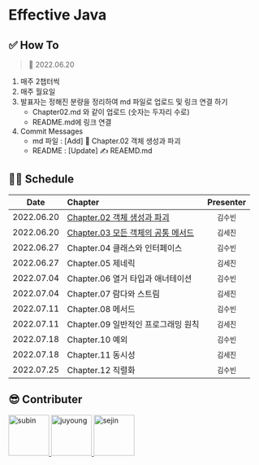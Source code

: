 # Effective Java

## ✅ How To
> 📅 2022.06.20
1. 매주 2챕터씩
2. 매주 월요일
3. 발표자는 정해진 분량을 정리하여 md 파일로 업로드 및 링크 연결 하기
    - Chapter02.md 와 같이 업로드 (숫자는 두자리 수로)
    - README.md에 링크 연결
4. Commit Messages
    - md 파일 : [Add] 📝 Chapter.02 객체 생성과 파괴
    - README : [Update] ✍️ REAEMD.md

## 👩‍💻 Schedule
|Date| Chapter                                |Presenter|
|:---:|:---------------------------------------|:---:|
|2022.06.20| [Chapter.02 객체 생성과 파괴](./Chapter02.md) |`김수빈`|
|2022.06.20| [Chapter.03 모든 객체의 공통 메서드](./Chapter03.md)               |`김세진`|
|2022.06.27| Chapter.04 클래스와 인터페이스                  |`김수빈`|
|2022.06.27| Chapter.05 제네릭                         |`김세진`|
|2022.07.04| Chapter.06 열거 타입과 애너테이션                |`김수빈`|
|2022.07.04| Chapter.07 람다와 스트림                     |`김세진`|
|2022.07.11| Chapter.08 메서드                         |`김수빈`|
|2022.07.11| Chapter.09 일반적인 프로그래밍 원칙               |`김세진`|
|2022.07.18| Chapter.10 예외                          |`김수빈`|
|2022.07.18| Chapter.11 동시성                         |`김세진`|
|2022.07.25| Chapter.12 직렬화                         |`김수빈`|


## 😎 Contributer

<a href = "https://github.com/Kim-SuBin">
  <img src="https://avatars.githubusercontent.com/u/46712693?s=400&u=fbd9c6ca52af3c7505d69cfaa47e829c443c980a&v=4" alt="subin" width="80" style="max-width:100%" />
</a>
<a href = "https://github.com/Juyoung4">
  <img src="https://avatars.githubusercontent.com/u/47167335?s=400&u=e1c1bb39470956b96c192da2cff48b480780e51a&v=4" alt="juyoung" width="80" style="max-width:100%" />
</a>
<a href = "https://github.com/sejin-k">
  <img src="https://avatars.githubusercontent.com/u/48510236?v=4" alt="sejin" width="80" style="max-width:100%" />
</a>

